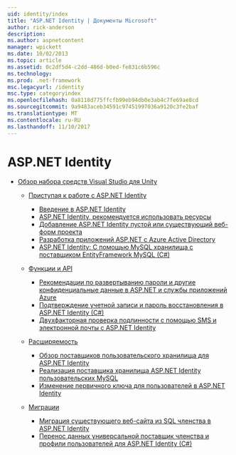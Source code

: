 ```yaml
---
uid: identity/index
title: "ASP.NET Identity | Документы Microsoft"
author: rick-anderson
description: 
ms.author: aspnetcontent
manager: wpickett
ms.date: 10/02/2013
ms.topic: article
ms.assetid: 0c2df5d4-c2dd-486d-b0ed-fe831c6b596c
ms.technology: 
ms.prod: .net-framework
msc.legacyurl: /identity
msc.type: categoryindex
ms.openlocfilehash: 0a8118d775ffcfb99eb94db0e3ab4c7fe69ae8cd
ms.sourcegitcommit: 9a9483aceb34591c97451997036a9120c3fe2baf
ms.translationtype: MT
ms.contentlocale: ru-RU
ms.lasthandoff: 11/10/2017
---
```

<a name="aspnet-identity"></a>ASP.NET Identity
====================
- [Обзор набора средств Visual Studio для Unity](overview/index.md)

    - [Приступая к работе с ASP.NET Identity](overview/getting-started/index.md)

        - [Введение в ASP.NET Identity](overview/getting-started/introduction-to-aspnet-identity.md)
        - [ASP.NET Identity, рекомендуется использовать ресурсы](overview/getting-started/aspnet-identity-recommended-resources.md)
        - [Добавление ASP.NET Identity пустой или существующий веб-форм проекта](overview/getting-started/adding-aspnet-identity-to-an-empty-or-existing-web-forms-project.md)
        - [Разработка приложений ASP.NET с Azure Active Directory](overview/getting-started/developing-aspnet-apps-with-windows-azure-active-directory.md)
        - [ASP.NET Identity: С помощью MySQL хранилища с поставщиком EntityFramework MySQL (C#)](overview/getting-started/aspnet-identity-using-mysql-storage-with-an-entityframework-mysql-provider.md)
    - [Функции и API](overview/features-api/index.md)

        - [Рекомендации по развертыванию пароли и другие конфиденциальные данные в ASP.NET и службы приложений Azure](overview/features-api/best-practices-for-deploying-passwords-and-other-sensitive-data-to-aspnet-and-azure.md)
        - [Подтверждение учетной записи и пароль восстановления в ASP.NET Identity (C#)](overview/features-api/account-confirmation-and-password-recovery-with-aspnet-identity.md)
        - [Двухфакторная проверка подлинности с помощью SMS и электронной почты с ASP.NET Identity](overview/features-api/two-factor-authentication-using-sms-and-email-with-aspnet-identity.md)
    - [Расширяемость](overview/extensibility/index.md)

        - [Обзор поставщиков пользовательского хранилища для ASP.NET Identity](overview/extensibility/overview-of-custom-storage-providers-for-aspnet-identity.md)
        - [Реализация поставщика хранилища ASP.NET Identity пользовательских MySQL](overview/extensibility/implementing-a-custom-mysql-aspnet-identity-storage-provider.md)
        - [Изменение первичного ключа для пользователей в ASP.NET Identity](overview/extensibility/change-primary-key-for-users-in-aspnet-identity.md)
    - [Миграции](overview/migrations/index.md)

        - [Миграция существующего веб-сайта из SQL членства в ASP.NET Identity](overview/migrations/migrating-an-existing-website-from-sql-membership-to-aspnet-identity.md)
        - [Перенос данных универсальной поставщик членства и профили пользователей для ASP.NET Identity (C#)](overview/migrations/migrating-universal-provider-data-for-membership-and-user-profiles-to-aspnet-identity.md)
